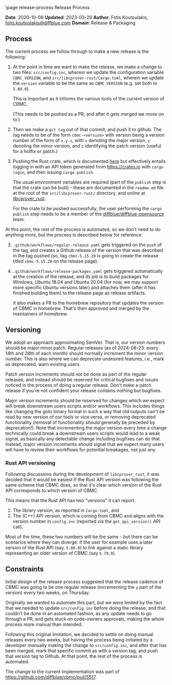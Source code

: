 \page release-process Release Process

**Date**: 2020-10-08
**Updated**: 2023-03-29
**Author**: Fotis Koutoulakis, fotis.koutoulakis@diffblue.com
**Domain**: Release & Packaging

## Process

The current process we follow through to make a new release is the following:

1. At the point in time we want to make the release, we make a change to
   two files: `src/config.inc`, wherein we update the configuration variable
   `CBMC_VERSION`, and `src/libcprover-rust/Cargo.toml`, wherein we update
   the `version` variable to be the same as `CBMC_VERSION` (e.g. set both
   to `5.80.0`).

   This is important as it informs the various tools of the current version
   of CBMC.

   (This needs to be pushed as a PR, and after it gets merged we move on to:)

2. Then we make a `git tag` out of that commit, and push it to github. The
   tag needs to be of the form `cbmc-<version>` with version being a version
   number of the form of `x.y.z`, with `x` denoting the major version, `y`
   denoting the minor version, and `z` identifying the patch version (useful
   for a hotfix or patch.)

3. Pushing the Rust crate, which is documented [here](https://doc.rust-lang.org/cargo/commands/cargo-publish.html)
   but effectively entails logging in with an API token generated from
   https://crates.io with `cargo login`, and then issuing `cargo publish`.

   The usual environment variables are required (part of the `publish`
   step is that the crate can be built) - these are documented in the
   `readme.md` file at the root of the `src/libcprover-rust/` directory,
   and online at [libcprover_rust](https://crates.io/crates/libcprover_rust).

   For the crate to be pushed successfully, the user performing the `cargo
   publish` step needs to be a member of the [diffblue/diffblue-opensource](https://github.com/orgs/diffblue/teams/diffblue-opensource)
   team.

At this point, the rest of the process is automated, so we don't need to do
anything more, but the process is described below for reference:

3. `.github/workflows/regular-release.yaml` gets triggered on the `push`
   of the tag, and creates a Github release of the version that was
   described in the tag pushed (so, tag `cbmc-5.15.20` is going to
   create the release titled `cbmc-5.15.20` on the release page).

4. `.github/workflows/release-packages.yaml` gets triggered automatically
   at the creation of the release, and its job is to build packages for
   Windows, Ubuntu 18.04 and Ubuntu 20.04 (for now, we may support more
   specific Ubuntu versions later) and attaches them (after it has finished
   building them) to the release page as release artifacts.

   It also makes a PR to the homebrew repository that updates the version
   of CBMC in homebrew. That's then approved and merged by the maintainers
   of homebrew.

## Versioning

We adopt an approach approximating SemVer. That is, our version numbers should
be major.minor.patch. Regular releases (as of 2024-08-23: every 14th and 28th of
each month)
should normally increment the minor version number. This is also where we can
deprecate undesired features, i.e., mark as deprecated, warn existing users.

Patch version increments should not be done as part of the regular releases, and
instead should be reserved for critical bugfixes and issues noticed in the
process of doing a regular release. Don't make a patch release if you're not
confident your release contains nothing but bugfixes.

Major version increments should be reserved for changes which we expect will
break downstream users scripts and/or workflows. This includes things like
changing the goto binary format in such a way that old outputs can't be read by
new version of our tools or vice versa, or removing deprecated functionality
(removal of functionality should generally be preceded by deprecation!). Note
that incrementing the major version every time a change technically could break
a downstream users scripts would lead to a weak signal, as basically any
detectable change including bugfixes can do that. Instead, major version
increments should signal that we expect many users will have to review their
workflows for potential breakages, not just any.

### Rust API versioning

Following discussions during the development of `libcprover_rust`, it was decided
that it would be easiest if the Rust API version was following the same scheme
that CBMC does, so that it's clear which version of the Rust API corresponds to
which version of CBMC.

This means that the Rust API has two "versions" it can report.

1. The library version, as reported in `Cargo.toml`, and
2. The (C++) API version, which is coming from CBMC and aligns with the version
   number in `config.inc` (reported via the `get_api_version()` API call).

Most of the time, these two numbers will be the same - but there can be scenarios
where they can diverge: if the user for example uses a later version of the
Rust API (say, `5.80.0`) to link against a static library representing an older
version of CBMC (say `5.79.0`).

## Constraints

Initial design of the release process suggested that the release cadence
of CBMC was going to be one regular release (incrementing the `y` part
of the version) every two weeks, on Thursday.

Originally we wanted to automate this part, but we were limited by the
fact that we needed to update `src/config.inc` before doing the release,
and that couldn't be done in an automated fashion, as any update needs
to go through a PR, and gets stuck on code-owners approvals, making the
whole process more manual than intended.

Following this original limitation, we decided to settle on doing manual
releases every two weeks, but having the process being initiated by a
developer manually making the change to `src/config.inc`, and after that
has been merged, mark that specific commit as with a version tag, and push
that version tag to Github. At that point, the rest of the process is automated.

The change to the current implementation was part of https://github.com/diffblue/cbmc/pull/5517.
